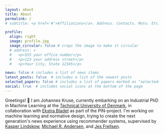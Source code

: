 ```yaml
---
layout: about
title: About
permalink: /
# subtitle: <a href='#'>Affiliations</a>. Address. Contacts. Moto. Etc.

profile:
  align: right
  image: profile.jpg
  image_circular: false # crops the image to make it circular
  # address: >
  #   <p>555 your office number</p>
  #   <p>123 your address street</p>
  #   <p>Your City, State 12345</p>

news: false # includes a list of news items
latest_posts: false  # includes a list of the newest posts
selected_papers: false # includes a list of papers marked as "selected={true}"announcements
social: true  # includes social icons at the bottom of the page
---
```


Greetings! 👋 I am Johannes Kruse, currently embarking on an Industrial PhD in Machine Learning at the [Technical University of Denmark](https://www.dtu.dk/english/), in collaboration with [Ekstra Bladet](https://ekstrabladet.dk/) as part of the PIN-project. 
I'm working on machine learning and normative design, trying to create the next generation's news experience using recommender systems, supervised by 
[Kasper Lindskow](https://www.linkedin.com/in/kasper-lindskow-6bb2089/?originalSubdomain=dk), 
[Michael R. Andersen](https://scholar.google.dk/citations?user=cOrfSmIAAAAJ&hl=en), and 
[Jes Frellsen](https://frellsen.org/).


<a href="https://www.linkedin.com/in/{{ site.linkedin_username }}" title="LinkedIn"><i class="fab fa-linkedin"></i></a>